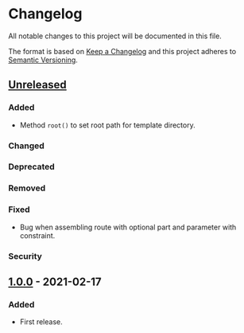 # Changelog

All notable changes to this project will be documented in this file.

The format is based on [Keep a Changelog](http://keepachangelog.com/en/1.0.0/) and this project adheres to
[Semantic Versioning](http://semver.org/spec/v2.0.0.html).

## [Unreleased]

### Added

- Method ```root()``` to set root path for template directory.

### Changed

### Deprecated

### Removed

### Fixed

- Bug when assembling route with optional part and parameter with constraint.

### Security

## [1.0.0] - 2021-02-17

### Added

- First release.

[unreleased]: https://github.com/extendssoftware/atto-php/compare/1.0.0...HEAD
[1.0.0]: https://github.com/extendssoftware/atto-php/commits/1.0.0